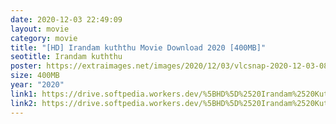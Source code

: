 ```yaml
---
date: 2020-12-03 22:49:09
layout: movie
category: movie
title: "[HD] Irandam kuththu Movie Download 2020 [400MB]"
seotitle: Irandam kuththu
poster: https://extraimages.net/images/2020/12/03/vlcsnap-2020-12-03-08h21m50s295.md.png
size: 400MB
year: "2020"
link1: https://drive.softpedia.workers.dev/%5BHD%5D%2520Irandam%2520Kuthu/(%2520Telegram%2520%40isaiminidownload%2520)%2520-%2520IRANDAM%2520KUTHTHU%2520(2020)%2520Tamil%2520HDRip%2520-%2520400MB%2520-%2520x264%2520-%2520MP3.mkv?rootId=0AJtZkTkXLBuYUk9PVA
link2: https://drive.softpedia.workers.dev/%5BHD%5D%2520Irandam%2520Kuthu/(%2520Telegram%2520%40isaiminidownload%2520)%2520-%2520IRANDAM%2520KUTHTHU%2520(2020)%2520Tamil%2520HDRip%2520-%2520400MB%2520-%2520x264%2520-%2520MP3.mkv?rootId=0AJtZkTkXLBuYUk9PVA
---
```

